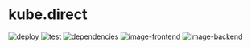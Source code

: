 # kube.direct

[![deploy](https://github.com/saschagrunert/kube.direct/actions/workflows/deploy.yml/badge.svg)](https://github.com/saschagrunert/kube.direct/actions/workflows/deploy.yml)
[![test](https://github.com/saschagrunert/kube.direct/actions/workflows/test.yml/badge.svg)](https://github.com/saschagrunert/kube.direct/actions/workflows/test.yml)
[![dependencies](https://deps.rs/repo/github/saschagrunert/kube.direct/status.svg?path=frontend)](https://deps.rs/repo/github/saschagrunert/kube.direct?path=frontend)
[![image-frontend](https://img.shields.io/badge/container-frontend-blue?logo=kubernetes&logoColor=white)](https://quay.io/repository/saschagrunert/kube-direct/frontend)
[![image-backend](https://img.shields.io/badge/container-backend-blue?logo=kubernetes&logoColor=white)](https://quay.io/repository/saschagrunert/kube-direct/backend)
